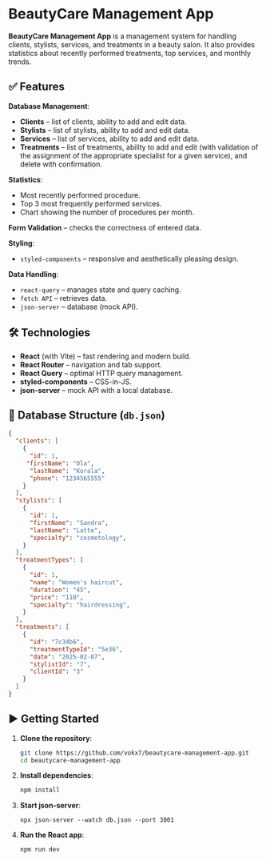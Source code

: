 # BeautyCare Management App

**BeautyCare Management App** is a management system for handling clients, stylists, services, and treatments in a beauty salon. It also provides statistics about recently performed treatments, top services, and monthly trends.

## ✅ Features

**Database Management**:
- **Clients** – list of clients, ability to add and edit data.
- **Stylists** – list of stylists, ability to add and edit data.
- **Services** – list of services, ability to add and edit data.
- **Treatments** – list of treatments, ability to add and edit (with validation of the assignment of the appropriate specialist for a given service), and delete with confirmation.

**Statistics**:
- Most recently performed procedure.
- Top 3 most frequently performed services.
- Chart showing the number of procedures per month.

**Form Validation** – checks the correctness of entered data.

**Styling**:
- `styled-components` – responsive and aesthetically pleasing design.

**Data Handling**:
- `react-query` – manages state and query caching.
- `fetch API` – retrieves data.
- `json-server` – database (mock API).

## 🛠 Technologies

- **React** (with Vite) – fast rendering and modern build.
- **React Router** – navigation and tab support.
- **React Query** – optimal HTTP query management.
- **styled-components** – CSS-in-JS.
- **json-server** – mock API with a local database.

## 📂 Database Structure (`db.json`)

```json
{
  "clients": [
    {
      "id": 1,
     "firstName": "Ola",
      "lastName": "Korala",
      "phone": "1234565555"
    }
  ],
  "stylists": [
    {
      "id": 1,
      "firstName": "Sandra",
      "lastName": "Latte",
      "specialty": "cosmetology",
    }
  ],
  "treatmentTypes": [
    {
      "id": 1,
      "name": "Women's haircut",
      "duration": "45",
      "price": "110",
      "specialty": "hairdressing",
    }
  ],
  "treatments": [
    {
      "id": "7c34b6",
      "treatmentTypeId": "5e36",
      "date": "2025-02-07",
      "stylistId": "7",
      "clientId": "3"
    }
  ]
}
```

## ▶️ Getting Started

1. **Clone the repository**:

   ```bash
   git clone https://github.com/vokx7/beautycare-management-app.git
   cd beautycare-management-app
   ```

2. **Install dependencies**:

   ```bash
   npm install
   ```

3. **Start json-server**:

   ```
   npx json-server --watch db.json --port 3001
   ```

4. **Run the React app**:

   ```
   npm run dev
   ```
